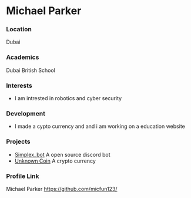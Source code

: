 # Michael Parker

### Location

Dubai

### Academics

Dubai British School

### Interests

- I am intrested in robotics and cyber security

### Development

- I made a cypto currency and and i am working on a education website

### Projects

- [Simplex_bot](https://github.com/micfun123/Simplex_bot) A open source discord bot
- [Unknown Coin](https://github.com/micfun123/unknownCoin) A crypto currency

### Profile Link

Michael Parker https://github.com/micfun123/
